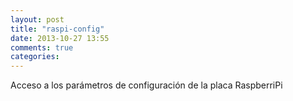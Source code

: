 ```yaml
---
layout: post
title: "raspi-config"
date: 2013-10-27 13:55
comments: true
categories: 
---
```

Acceso a los parámetros de configuración de la placa RaspberriPi

